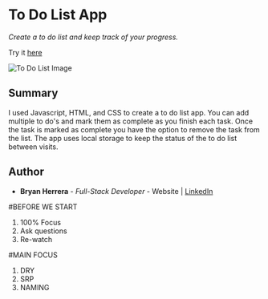 # To Do List App

*Create a to do list and keep track of your progress.*

Try it [here](https://bcherrera14.github.io/todo-app/)

![To Do List Image](ToDoList.PNG)

## Summary

I used Javascript, HTML, and CSS to create a to do list app. You can add multiple to do's and mark them as complete as you finish each task. Once the task is marked as complete you have the option to remove the task from the list. The app uses local storage to keep the status of the to do list between visits.

## Author

* **Bryan Herrera** - *Full-Stack Developer* - Website | [LinkedIn](https://www.linkedin.com/in/herrerabryan/)  







#BEFORE WE START 
1) 100% Focus
2) Ask questions 
3) Re-watch 

#MAIN FOCUS 
1) DRY
2) SRP
3) NAMING 
